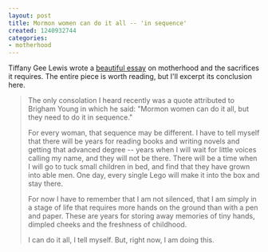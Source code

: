 ```yaml
---
layout: post
title: Mormon women can do it all -- 'in sequence'
created: 1240932744
categories:
- motherhood
---
```

Tiffany Gee Lewis wrote a <a href="http://www.mormontimes.com/mormon_voices/tiffany_gee_lewis/?id=7484">beautiful essay</a> on motherhood and the sacrifices it requires.  The entire piece is worth reading, but I'll excerpt its conclusion here.

<blockquote>The only consolation I heard recently was a quote attributed to Brigham Young in which he said: "Mormon women can do it all, but they need to do it in sequence."

For every woman, that sequence may be different. I have to tell myself that there will be years for reading books and writing novels and getting that advanced degree -- years when I will wait for little voices calling my name, and they will not be there. There will be a time when I will go to tuck small children in bed, and find that they have grown into able men. One day, every single Lego will make it into the box and stay there.

For now I have to remember that I am not silenced, that I am simply in a stage of life that requires more hands on the ground than with a pen and paper. These are years for storing away memories of tiny hands, dimpled cheeks and the freshness of childhood.

I can do it all, I tell myself. But, right now, I am doing this.</blockquote>
